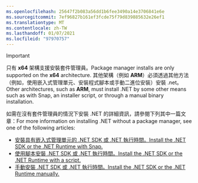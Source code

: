 ```yaml
---
ms.openlocfilehash: 25647f2b083a56dd1b6fee3490a14e3706841e6e
ms.sourcegitcommit: 7ef96827b161ef3fcde75f79d839885632e26ef1
ms.translationtype: MT
ms.contentlocale: zh-TW
ms.lasthandoff: 01/07/2021
ms.locfileid: "97970757"
---
```


> [!IMPORTANT]
> <span data-ttu-id="551fa-101">只有 **x64** 架構支援安裝套件管理員。</span><span class="sxs-lookup"><span data-stu-id="551fa-101">Package manager installs are only supported on the **x64** architecture.</span></span> <span data-ttu-id="551fa-102">其他架構（例如 **ARM**）必須透過其他方法（例如，使用嵌入式管理單元、安裝程式腳本或手動二進位安裝）安裝 .net。</span><span class="sxs-lookup"><span data-stu-id="551fa-102">Other architectures, such as **ARM**, must install .NET by some other means such as with Snap, an installer script, or through a manual binary installation.</span></span>

<span data-ttu-id="551fa-103">如需在沒有套件管理員的情況下安裝 .NET 的詳細資訊，請參閱下列其中一篇文章：</span><span class="sxs-lookup"><span data-stu-id="551fa-103">For more information on installing .NET without a package manager, see one of the following articles:</span></span>

- [<span data-ttu-id="551fa-104">安裝具有嵌入式管理單元的 .NET SDK 或 .NET 執行時間。</span><span class="sxs-lookup"><span data-stu-id="551fa-104">Install the .NET SDK or the .NET Runtime with Snap.</span></span>](../linux-snap.md)
- [<span data-ttu-id="551fa-105">使用腳本安裝 .NET SDK 或 .NET 執行時間。</span><span class="sxs-lookup"><span data-stu-id="551fa-105">Install the .NET SDK or the .NET Runtime with a script.</span></span>](../linux-scripted-manual.md#scripted-install)
- [<span data-ttu-id="551fa-106">手動安裝 .NET SDK 或 .NET 執行時間。</span><span class="sxs-lookup"><span data-stu-id="551fa-106">Install the .NET SDK or the .NET Runtime manually.</span></span>](../linux-scripted-manual.md#manual-install)
